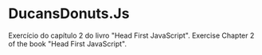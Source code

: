 # DucansDonuts.Js
Exercício do capítulo 2 do livro "Head First JavaScript". Exercise Chapter 2 of the book "Head First JavaScript".
